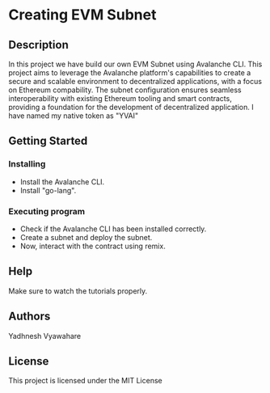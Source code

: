 # Creating EVM Subnet

## Description

In this project we have build our own EVM Subnet using Avalanche CLI. This project aims to leverage the Avalanche platform's capabilities to create a secure and scalable environment to decentralized applications, with a focus on Ethereum compability. The subnet configuration ensures seamless interoperability with existing Ethereum tooling and smart contracts, providing a foundation for the development of decentralized application. I have named my native token as "YVAI"

## Getting Started

### Installing

* Install the Avalanche CLI.
* Install "go-lang".

### Executing program

* Check if the Avalanche CLI has been installed correctly.
* Create a subnet and deploy the subnet.
* Now, interact with the contract using remix.

## Help

Make sure to watch the tutorials properly.

## Authors

Yadhnesh Vyawahare

## License

This project is licensed under the MIT License
